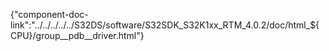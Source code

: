 {"component-doc-link":"../../../../../S32DS/software/S32SDK_S32K1xx_RTM_4.0.2/doc/html_${CPU}/group__pdb__driver.html"}

